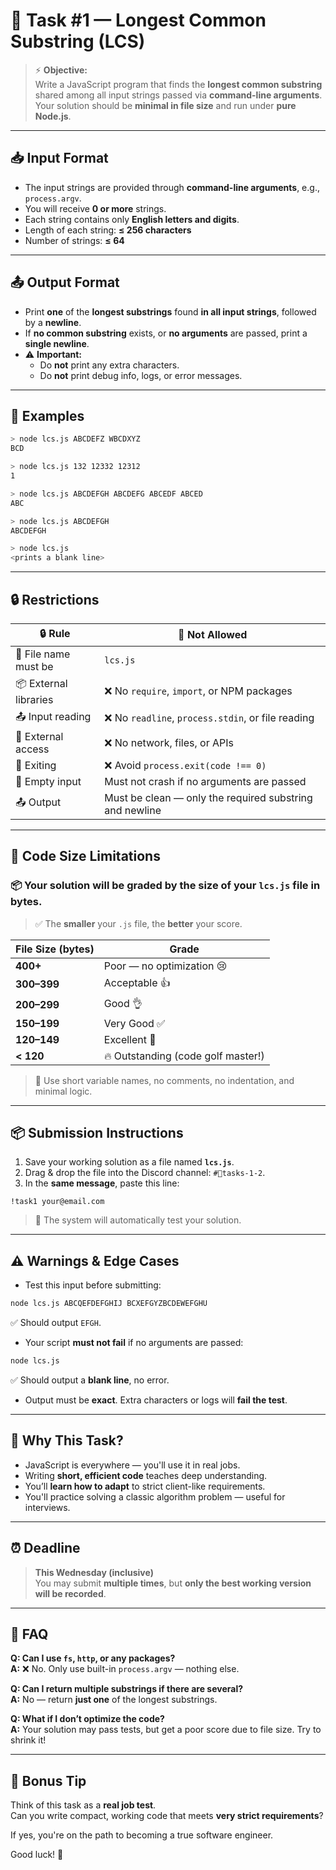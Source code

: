 
# 🧩 Task #1 — Longest Common Substring (LCS)

> ⚡ **Objective:**  
Write a JavaScript program that finds the **longest common substring** shared among all input strings passed via **command-line arguments**.  
Your solution should be **minimal in file size** and run under **pure Node.js**.

---

## 📥 Input Format

- The input strings are provided through **command-line arguments**, e.g., `process.argv`.
- You will receive **0 or more** strings.
- Each string contains only **English letters and digits**.
- Length of each string: **≤ 256 characters**
- Number of strings: **≤ 64**

---

## 📤 Output Format

- Print **one** of the **longest substrings** found **in all input strings**, followed by a **newline**.
- If **no common substring** exists, or **no arguments** are passed, print a **single newline**.
- ⚠️ **Important:**  
  - Do **not** print any extra characters.
  - Do **not** print debug info, logs, or error messages.

---

## 📌 Examples

```bash
> node lcs.js ABCDEFZ WBCDXYZ
BCD

> node lcs.js 132 12332 12312
1

> node lcs.js ABCDEFGH ABCDEFG ABCEDF ABCED
ABC

> node lcs.js ABCDEFGH
ABCDEFGH

> node lcs.js
<prints a blank line>
```

---

## 🔒 Restrictions

| 🔒 Rule | 🚫 Not Allowed |
|--------|----------------|
| 💾 File name must be | `lcs.js` |
| 📦 External libraries | ❌ No `require`, `import`, or NPM packages |
| 📤 Input reading | ❌ No `readline`, `process.stdin`, or file reading |
| 📡 External access | ❌ No network, files, or APIs |
| 🚫 Exiting | ❌ Avoid `process.exit(code !== 0)` |
| 🧪 Empty input | Must not crash if no arguments are passed |
| 📤 Output | Must be clean — only the required substring and newline |

---

## 📏 Code Size Limitations

### 📦 Your solution will be graded **by the size of your `lcs.js` file in bytes**.

> ✅ The **smaller** your `.js` file, the **better** your score.

| File Size (bytes) | Grade |
|------------------|-------|
| **400+**         | Poor — no optimization 😢 |
| **300–399**      | Acceptable 👍 |
| **200–299**      | Good 👌 |
| **150–199**      | Very Good ✅ |
| **120–149**      | Excellent 💪 |
| **< 120**        | 🔥 Outstanding (code golf master!) |

> 📝 Use short variable names, no comments, no indentation, and minimal logic.

---

## 📦 Submission Instructions

1. Save your working solution as a file named **`lcs.js`**.
2. Drag & drop the file into the Discord channel: `#🤖tasks-1-2`.
3. In the **same message**, paste this line:
```
!task1 your@email.com
```

> 🧪 The system will automatically test your solution.

---

## ⚠️ Warnings & Edge Cases

- Test this input before submitting:
```bash
node lcs.js ABCQEFDEFGHIJ BCXEFGYZBCDEWEFGHU
```
✅ Should output `EFGH`.

- Your script **must not fail** if no arguments are passed:
```bash
node lcs.js
```
✅ Should output a **blank line**, no error.

- Output must be **exact**. Extra characters or logs will **fail the test**.

---

## 🎯 Why This Task?

- JavaScript is everywhere — you'll use it in real jobs.
- Writing **short, efficient code** teaches deep understanding.
- You’ll **learn how to adapt** to strict client-like requirements.
- You'll practice solving a classic algorithm problem — useful for interviews.

---

## ⏰ Deadline

> **This Wednesday (inclusive)**  
You may submit **multiple times**, but **only the best working version will be recorded**.

---

## 🙋 FAQ

**Q: Can I use `fs`, `http`, or any packages?**  
**A:** ❌ No. Only use built-in `process.argv` — nothing else.

**Q: Can I return multiple substrings if there are several?**  
**A:** No — return **just one** of the longest substrings.

**Q: What if I don’t optimize the code?**  
**A:** Your solution may pass tests, but get a poor score due to file size. Try to shrink it!

---

## 🧠 Bonus Tip

Think of this task as a **real job test**.  
Can you write compact, working code that meets **very strict requirements**?

If yes, you're on the path to becoming a true software engineer.

Good luck! 💪

